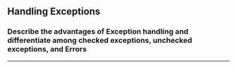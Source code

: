 ## Handling Exceptions
### Describe the advantages of Exception handling and differentiate among checked exceptions, unchecked exceptions, and Errors
-----
